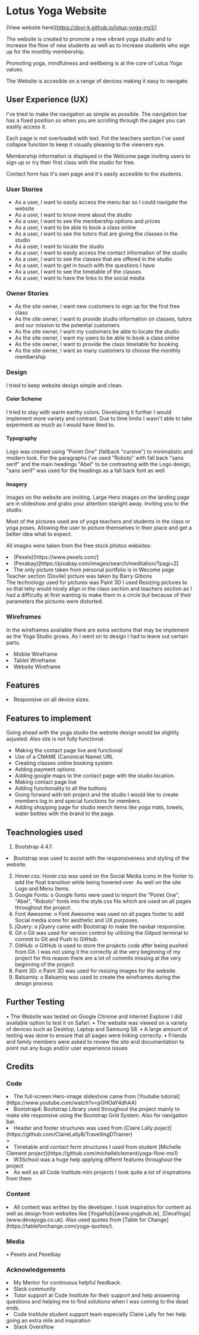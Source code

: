 # Lotus Yoga Website

(View website here)[https://dovi-k.github.io/lotus-yoga-ms1/]

The website is created to promote a new vibrant yoga studio and to increase the flow of new students
 as well as to increase students who sign up for the monthly membership.

 Promoting yoga, mindfulness and wellbeing is at the core of Lotus Yoga values.

The Website is accesible on a range of devices making it easy to navigate. 






## User Experience (UX)

<p>I've tried to make the navigation as simple as possible. 
The navigation bar has a fixed position
so when you are scrolling through the pages you can easlily access it.</p>
<p>Each page is not overloaded with text. Fot the teachers section I've used 
collapse function to keep it visually pleasing to the viewvers eye.
 </p>
 <p> Membership information is displayed in the Welcome page inviting users to sign up or try their
 first class with the studio for free.</p>
 <p>Contact form has it's own page and it's easily accesible to the students. </p>

### User Stories

<ul>
<li>	As a user, I want to easily access the menu bar so I could navigate the website</li>
 <li>As a user, I want to know more about the studio </li>
<li>	As a user, I want to see the membership options and prices</li>
<li>	As a user, I want to be able to book a class online</li>
<li>	As a user, I want to see the tutors that are giving the classes in the studio</li>
<li>	As a user, I want to locate the studio</li>
 <li>As a user, I want to easily access the contact information of the studio</li>
<li>	As a user, I want to see the classes that are offered in the studio</li>
<li>	As a user, I want to get in touch with the questions I have</li>
<li>	As a user, I want to see the timetable of the classes</li>
<li>	As a user, I want to have the links to the social media</li> 

</ul>

### Owner Stories

<ul>
<li>	As the site owner, I want new customers to sign up for the first free class</li>
<li>	As the site owner, I want to provide studio information on classes, tutors and our mission to the potential customers</li>
<li> As the site owner, I want my customers be able to locate the studio</li>
<li>As the site owner, I want my users to be able to book a class online</li>
<li>	As the site owner, I want to provide the class timetable for booking</li>
<li>	As the site owner, I want as many customers to choose the monthly membership</li>

</ul>

### Design

I tried to keep website design simple and clean. 

#### Color Scheme
I tried to stay with warm earthy colors. 
Developing it further I would implement more variety and contrast.
Due to time limits I wasn't able to take experment as much as I would have liked to.
 
 #### Typography
 Logo was created using "Poiret One" (fallback "cursive") to minimalistic and modern look. 
 For the paragraphs I've used "Roboto" with fall back "sans serif" and 
 the main headings "Abel" to be contrasting with the Logo design,
  "sans serif" was used for the headings as a fall back font as well.

#### Imagery
Images on the website are inviting. Large Hero images on the landing page
are in slideshow and grabs your attention staright away. Inviting you to the studio.

Most of the pictures used are of yoga teachers and students in the class or yoga poses.
Allowing the user to picture themselves in their place and get a better idea what to expect.

All images were taken from the free stock photos websites:
<li>(Pexels)[https://www.pexels.com/]</li>
<li>(Pexabay)[https://pixabay.com/images/search/meditation/?pagi=2]</li>
<li>The only picture taken from personal portfolio is in Wecome page
 Teacher section (Dovile) picture was taken by Barry Gibons</li>
The technology used for pictures was Paint 3D I used Resizing pictures to 
so that tehy would nicely align in the class section and teachers section as I had a 
difficulty at first wanting to make them in a circle but because of their parameters 
the pictures were distorted.

### Wireframes

In the wireframes available there are extra sections that may be implement
as the Yoga Studio grows. As I went on to design I had to leave out certain parts.

<li>Mobile Wireframe</li>
<li>Tablet Wireframe</li>
<li>Website Wireframe</li>

## Features

<li>Responsive on all device sizes.</li>

## Features to implement

Going ahead with the yoga studio the website design would be slightly asjusted.
Also site is not fully functional.


- Making the contact page live and functional
- Use of a CNAME (Canonical Name) URL
- Creating classes online booking system
-  Adding payment options
- Adding google maps to the contact page with the studio location.
- Making contact page live
- Adding functionality to all the buttons
- Going forward with teh project and the studio I would like to create 
members log in and special functions for members.
- Adding shopping page for studio merch items like yoga mats, towels, water bottles with the brand
to the page.

## Teachnologies used

1.	Bootstrap 4.4.1:
<li>	Bootstrap was used to assist with the responsiveness and styling of the website.
</li>

2.	Hover.css:
	Hover.css was used on the Social Media icons in the footer to add the float transition while being hovered over.
As well on the site Logo and Menu Items.
3.	Google Fonts:
o	Google fonts were used to import the "Poiret One", "Abel", "Roboto" fonts into the style.css file which are used on all pages throughout the project.
4.	Font Awesome:
o	Font Awesome was used on all pages footer to add Social media icons for aesthetic and UX purposes.
5.	jQuery:
o	jQuery came with Bootstrap to make the navbar responsive.
6.	Git
o	Git was used for version control by utilizing the Gitpod terminal to commit to Git and Push to GitHub.
7.	GitHub:
o	GitHub is used to store the projects code after being pushed from Git.
I was not using it the correctly at the very beginning of my project
for this reason there are a lot of commits missing at the very beginning of the project.
8.	Paint 3D:
o	Paint 3D was used for resizing images for the website.
9.	Balsamiq:
o	Balsamiq was used to create the wireframes during the design process

## Further Testing
•	The Website was tested on Google Chrome and Internet Explorer I did available option to test it on Safari.
•	The website was viewed on a variety of devices such as Desktop, Laptop and Samsung S8.
•	A large amount of testing was done to ensure that all pages were linking correctly.
•	Friends and family members were asked to review the site and documentation to point out any bugs and/or user experience issues


## Credits

### Code
<li>	The full-screen Hero-image slideshow came from [Youtube tutorial](https://www.youtube.com/watch?v=pGHOaY4dhAA)</li>
<li>	Bootstrap4: Bootstrap Library used throughout the project mainly to make site responsive using the Bootstrap Grid System.
Also for navigation bar.</li>
<li>Header and footer structures was used from
 [Claire Lally poject](https://github.com/ClaireLally8/TravellingDTrainer)
 </li>
>
 <li>Timetable and contact form structures I used from student
 [Michelle Clement project](https://github.com/michellelclement/yoga-flow-ms1)
<li> W3School was a huge help applying differnt features throughout the project</li>
<li> As well as all Code Institute mini projects I took quite a lot of inspirations from them</li>

### Content
<li>	All content was written by the developer.
 I took inspiration for content as well as design from
websites like [YogaHub](www.yogahub.ie), [DevaYoga](www.devayoga.co.uk).
Also used quotes from [Table for Change](https://tableforchange.com/yoga-quotes/).
</li>


### Media
•	Pexels and Pexelbay 

### Acknowledgements

<li>My Mentor for continuous helpful feedback.</li>
<li>Slack community</li>
<li>Tutor support at Code Institute for their support and help answering questions
and helping me to find solutions when I was coming to the dead ends. </li>
<li>Code Institute student support team especially Claire Lally for her help going an extra mile 
and inspiration</li>
<li>Stack Oversflow </li>



